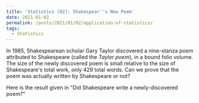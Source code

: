 ```yaml
---
title: 'Statistics [02]: Shakespear''s New Poem'
date: 2021-01-02
permalink: /posts/2021/01/02/application-of-statistics/
tags:
  - Statistics
---
```


In 1985, Shakespearean scholar Gary Taylor discovered a nine-stanza poem attributed to Shakespeare (called the _Taylor poem_), in a bound folio volume. The size
of the newly discovered poem is small relative to the size of Shakespeare's total work, only 429 total words. Can we prove that the poem was actually written by Shakespeare or not? 

Here is the result given in "Did Shakespeare write a newly-discovered poem?"



